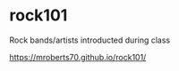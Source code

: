 # rock101
 Rock bands/artists introducted during class
 
 
 https://mroberts70.github.io/rock101/
 
 
 
